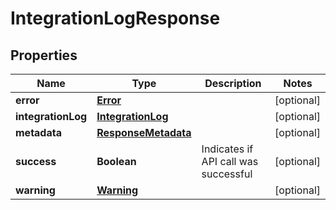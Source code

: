 
# IntegrationLogResponse

## Properties
Name | Type | Description | Notes
------------ | ------------- | ------------- | -------------
**error** | [**Error**](Error.md) |  |  [optional]
**integrationLog** | [**IntegrationLog**](IntegrationLog.md) |  |  [optional]
**metadata** | [**ResponseMetadata**](ResponseMetadata.md) |  |  [optional]
**success** | **Boolean** | Indicates if API call was successful |  [optional]
**warning** | [**Warning**](Warning.md) |  |  [optional]



